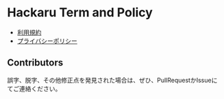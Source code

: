 # Hackaru Term and Policy
- [利用規約](./term-of-service.md)
- [プライバシーポリシー](./privacy-policy.md)


## Contributors
誤字、脱字、その他修正点を発見された場合は、ぜひ、PullRequestかIssueにてご連絡ください。
